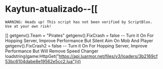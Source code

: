 # Kaytun-atualizado--[[
	WARNING: Heads up! This script has not been verified by ScriptBlox. Use at your own risk!
]]
getgenv().Team = "Pirates"
getgenv().FixCrash = false -- Turn it On For Hopping Server, Improve Performance But Silent Aim On Mob And Player
getgenv().FixCrash2 = false -- Turn it On For Hopping Server, Improve Performance But Will Remove Speed Changer
loadstring(game:HttpGet("https://api.luarmor.net/files/v3/loaders/3b2169cf53bc6104dabe8e19562e5cc2.lua"))()
